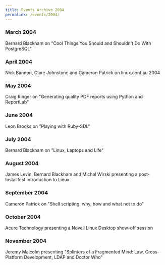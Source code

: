 ```yaml
---
title: Events Archive 2004
permalink: /events/2004/
---
```


### **March 2004**
Bernard Blackham on "Cool Things You Should and Shouldn't Do With PostgreSQL"

### **April 2004**
Nick Bannon, Clare Johnstone and Cameron Patrick on linux.conf.au 2004

### **May 2004**
Craig Ringer on "Generating quality PDF reports using Python and ReportLab"

### **June 2004**
Leon Brooks on "Playing with Ruby-SDL"

### **July 2004**
Bernard Blackham on "Linux, Laptops and Life"

### **August 2004**
James Levin, Bernard Blackham and Michal Wirski presenting a post-Installfest introduction to Linux

### **September 2004**
Cameron Patrick on "Shell scripting: why, how and what not to do"

### **October 2004**
Acure Technology presenting a Novell Linux Desktop show-off session

### **November 2004**
Jeremy Malcolm presenting "Splinters of a Fragmented Mind: Law, Cross-Platform Development, LDAP and Doctor Who"
